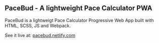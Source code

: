 ## PaceBud - A lightweight Pace Calculator PWA ##
PaceBud is a lightweigt Pace Calculator Progressive Web App built with HTML, SCSS, JS and Webpack.  

See it live at: [pacebud.netlify.com](https://pacebud.netlify.com)